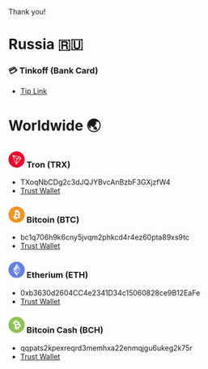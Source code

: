 [tinkoff-link]: https://www.tinkoff.ru/cf/5E5nOpqUFcF

[trx]: https://github.com/Ddarkbooked/crypto/blob/main/icons/trx.png "Tron (TRX)"
[trx-tw]: https://link.trustwallet.com/send?address=TXoqNbCDg2c3dJQJYBvcAnBzbF3GXjzfW4&asset=c195

[btc]: https://github.com/Ddarkbooked/crypto/blob/main/icons/btc.png "Bitcoin (BTC)"
[btc-tw]: https://link.trustwallet.com/send?address=bc1q706h9k6cny5jvqm2phkcd4r4ez60pta89xs9tc&asset=c0

[eth]: https://github.com/Ddarkbooked/crypto/blob/main/icons/eth.png "Etherium (ETH)"
[eth-tw]: https://link.trustwallet.com/send?address=0xb3630d2604CC4e2341D34c15060828ce9B12EaFe&asset=c60

[bch]: https://github.com/Ddarkbooked/crypto/blob/main/icons/bch.png "Bitcoin Cash (BCH)"
[bch-tw]: https://link.trustwallet.com/send?address=qqpats2kpexreqrd3memhxa22enmqjgu6ukeg2k75r&asset=c145

Thank you!

# Russia 🇷🇺
### 💳 Tinkoff (Bank Card)
* [Tip Link][tinkoff-link]

# Worldwide 🌏
### ![trx] Tron (TRX)
* TXoqNbCDg2c3dJQJYBvcAnBzbF3GXjzfW4
* [Trust Wallet][trx-tw]

### ![btc] Bitcoin (BTC)
* bc1q706h9k6cny5jvqm2phkcd4r4ez60pta89xs9tc
* [Trust Wallet][btc-tw]

### ![eth] Etherium (ETH)
* 0xb3630d2604CC4e2341D34c15060828ce9B12EaFe
* [Trust Wallet][eth-tw]

### ![bch] Bitcoin Cash (BCH)
* qqpats2kpexreqrd3memhxa22enmqjgu6ukeg2k75r
* [Trust Wallet][bch-tw]
